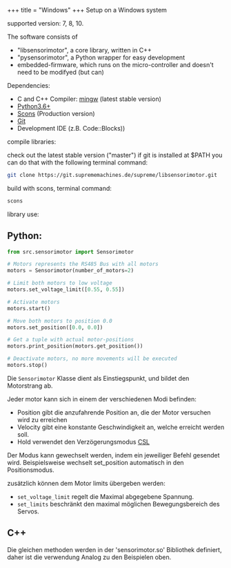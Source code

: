 +++
title = "Windows"
+++
Setup on a Windows system

supported version: 7, 8, 10.

The software consists of 
- "libsensorimotor", a core library, written in C++
- "pysensorimotor", a Python wrapper for easy development
- embedded-firmware, which runs on the micro-controller and doesn't need to be modifyed (but can)

Dependencies:

- C and C++ Compiler: [mingw](https://osdn.net/projects/mingw/releases/) (latest stable version)
- [Python3.6+](https://www.python.org/downloads/windows/)
- [Scons](https://scons.org/pages/download.html) (Production version)
- [Git](https://git-scm.com/download/win)
- Development IDE (z.B. Code::Blocks))

compile libraries:

check out the latest stable version ("master")
if git is installed at $PATH you can do that with the following terminal command:
```bash
git clone https://git.suprememachines.de/supreme/libsensorimotor.git
```
build with scons, terminal command:
```bash
scons
```

library use:

## Python:

```python
from src.sensorimotor import Sensorimotor

# Motors represents the RS485 Bus with all motors
motors = Sensorimotor(number_of_motors=2)

# Limit both motors to low voltage
motors.set_voltage_limit([0.55, 0.55])

# Activate motors
motors.start()

# Move both motors to position 0.0
motors.set_position([0.0, 0.0])

# Get a tuple with actual motor-positions
motors.print_position(motors.get_position())

# Deactivate motors, no more movements will be executed
motors.stop()
```

Die `Sensorimotor` Klasse dient als Einstiegspunkt, und bildet den Motorstrang ab.

Jeder motor kann sich in einem der verschiedenen Modi befinden:

- Position gibt die anzufahrende Position an, die der Motor versuchen wird zu erreichen
- Velocity gibt eine konstante Geschwindigkeit an, welche erreicht werden soll.
- Hold verwendet den Verzögerungsmodus [CSL](#CSL)

Der Modus kann gewechselt werden, indem ein jeweiliger Befehl gesendet wird. Beispielsweise wechselt set_position automatisch in den Positionsmodus.

zusätzlich können dem Motor limits übergeben werden:

- `set_voltage_limit` regelt die Maximal abgegebene Spannung.
- `set_limits` beschränkt den maximal möglichen Bewegungsbereich des Servos.

## C++

Die gleichen methoden werden in der 'sensorimotor.so' Bibliothek definiert, daher ist die verwendung Analog zu den Beispielen oben.

```cpp
```
